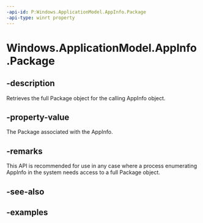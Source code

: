 ```yaml
---
-api-id: P:Windows.ApplicationModel.AppInfo.Package
-api-type: winrt property
---
```


<!-- Property syntax.
public Package Package { get; }
-->

# Windows.ApplicationModel.AppInfo.Package

## -description
Retrieves the full Package object for the calling AppInfo object.

## -property-value
The Package associated with the AppInfo.

## -remarks
This API is recommended for use in any case where a process enumerating AppInfo in the system needs access to a full Package object.

## -see-also

## -examples
